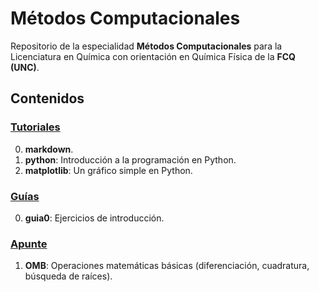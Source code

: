 # Métodos Computacionales

Repositorio de la especialidad **Métodos Computacionales** para la Licenciatura
en Química con orientación en Química Física de la **FCQ (UNC)**.


## Contenidos

### [Tutoriales](https://github.com/fernandezfran/metcomp/tree/main/tutoriales)

0. **markdown**.
1. **python**: Introducción a la programación en Python.
2. **matplotlib**: Un gráfico simple en Python.


### [Guías](https://github.com/fernandezfran/metcomp/tree/main/guias)

0. **guia0**: Ejercicios de introducción.


### [Apunte](https://github.com/fernandezfran/metcomp/tree/main/apunte)

1. **OMB**: Operaciones matemáticas básicas (diferenciación, cuadratura, búsqueda 
de raíces).
